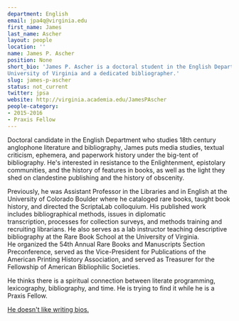 ```yaml
---
department: English
email: jpa4q@virginia.edu
first_name: James
last_name: Ascher
layout: people
location: ''
name: James P. Ascher
position: None
short_bio: 'James P. Ascher is a doctoral student in the English Department at the
University of Virginia and a dedicated bibliographer.'
slug: james-p-ascher
status: not_current
twitter: jpsa
website: http://virginia.academia.edu/JamesPAscher
people-category:
- 2015-2016
- Praxis Fellow
---
```


Doctoral candidate in the English Department who studies 18th century anglophone literature and bibliography, James puts media studies, textual criticism, ephemera, and paperwork history under the big-tent of bibliography. He's interested in resistance to the Enlightenment, epistolary communities, and the history of features in books, as well as the light they shed on clandestine publishing and the history of obscenity.

Previously, he was Assistant Professor in the Libraries and in English at the University of Colorado Boulder where he cataloged rare books, taught book history, and directed the ScriptaLab colloquium. His published work includes bibliographical methods, issues in diplomatic transcription, processes for collection surveys, and methods training and recruiting librarians. He also serves as a lab instructor teaching descriptive bibliography at the Rare Book School at the University of Virginia. He organized the 54th Annual Rare Books and Manuscripts Section Preconference, served as the Vice-President for Publications of the American Printing History Association, and served as Treasurer for the Fellowship of American Bibliophilic Societies.

He thinks there is a spiritual connection between literate programming, lexicography, bibliography, and time. He is trying to find it while he is a Praxis Fellow.

[He doesn't like writing bios.](http://praxis.scholarslab.org/blog/2015/10/01/jpsabio/)
